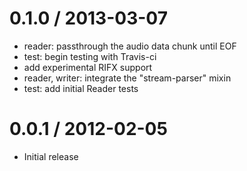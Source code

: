 0.1.0 / 2013-03-07
==================

  * reader: passthrough the audio data chunk until EOF
  * test: begin testing with Travis-ci
  * add experimental RIFX support
  * reader, writer: integrate the "stream-parser" mixin
  * test: add initial Reader tests

0.0.1 / 2012-02-05
==================

  * Initial release
